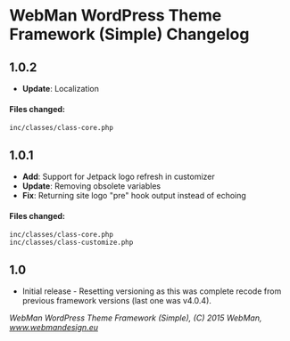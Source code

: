 # WebMan WordPress Theme Framework (Simple) Changelog

## 1.0.2

* **Update**: Localization

#### Files changed:

	inc/classes/class-core.php


## 1.0.1

* **Add**: Support for Jetpack logo refresh in customizer
* **Update**: Removing obsolete variables
* **Fix**: Returning site logo "pre" hook output instead of echoing

#### Files changed:

	inc/classes/class-core.php
	inc/classes/class-customize.php


## 1.0

* Initial release - Resetting versioning as this was complete recode from previous framework versions (last one was v4.0.4).


*WebMan WordPress Theme Framework (Simple), (C) 2015 WebMan, www.webmandesign.eu*